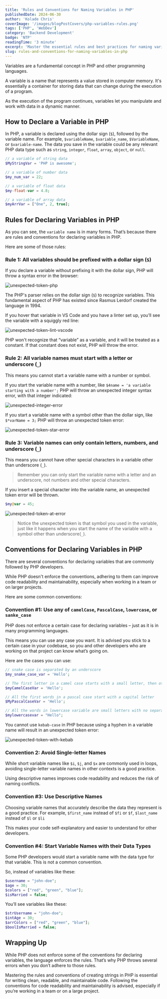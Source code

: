 ```yaml
---
title: 'Rules and Conventions for Naming Variables in PHP'
publishedDate: 2024-06-30
author: 'Kolade Chris'
coverImage: '/images/blogPostCovers/php-variables-rules.png'
tags: ['PHP', 'WebDev']
category: 'Backend Development'
badge: 'NTP'
readingTime: '3 minute'
excerpt: 'Master the essential rules and best practices for naming variables in PHP to write clean and readable code.'
slug: rules-and-conventions-for-naming-variables-in-php
---
```


Variables are a fundamental concept in PHP and other programming languages.

A variable is a name that represents a value stored in computer memory. It's essentially a container for storing data that can change during the execution of a program.

As the execution of the program continues, variables let you manipulate and work with data in a dynamic manner.

## How to Declare a Variable in PHP

In PHP, a variable is declared using the dollar sign (`$`), followed by the variable name. For example, `$variableName`, `$variable_name`, `$VariableName`, or `$variable-name`. The data you save in the variable could be any relevant PHP data type such as `string`, `integer`, `float`, `array`, `object`, or `null`.

```php
// a variable of string data
$MyStringVar = 'PHP is awesome';

// a variable of number data
$my_num_var = 22;

// a variable of float data
$my-float-var = 4.8;

// a variable of array data
$myArrVar = ["One", 2, true];
```

## Rules for Declaring Variables in PHP

As you can see, the `variable name` is in many forms. That’s because there are rules and conventions for declaring variables in PHP.

Here are some of those rules:

### **Rule 1**: All variables should be prefixed with a dollar sign (`$`)

If you declare a variable without prefixing it with the dollar sign, PHP will throw a syntax error in the browser:

![unexpected-token-php](../../../public/images/blogPostImages/php-variable-rules/unprefixed-variable-error-php.png)

The PHP's parser relies on the dollar sign (`$`) to recognize variables. This fundamental aspect of PHP has existed since Rasmus Lerdorf created the language in 1994.

If you hover that variable in VS Code and you have a linter set up, you’ll see the variable with a squiggly red line:

![unexpected-token-lint-vscode](../../../public/images/blogPostImages/php-variable-rules/unexpected-token-lint.png)

PHP won't recognize that “variable” as a variable, and it will be treated as a constant. If that constant does not exist, PHP will throw the error.

### **Rule 2**: All variable names must start with a letter or underscore (`_`)

This means you cannot start a variable name with a number or symbol.

If you start the variable name with a number, like `$4name = 'a variable starting with a number';` PHP will throw an unexpected integer syntax error, with that integer indicated:

![unexpected-integer-error](../../../public/images/blogPostImages/php-variable-rules/unexpected-integer.png)

If you start a variable name with a symbol other than the dollar sign, like `$*varName = 3;` PHP will throw an unexpected token error:

![unexpected-token-star-error](../../../public/images/blogPostImages/php-variable-rules/unexpected-token-star.png)

### **Rule 3**: Variable names can only contain letters, numbers, and underscore (`_`)

This means you cannot have other special characters in a variable other than underscore (`_`).

> Remember you can only start the variable name with a letter and an underscore, not numbers and other special characters.

If you insert a special character into the variable name, an unexpected token error will be thrown.

```php
$my@var = 45;
```

![unexpected-token-at-error](../../../public/images/blogPostImages/php-variable-rules/unexpected-token-at.png)

> Notice the unexpected token is that symbol you used in the variable, just like it happens when you start the name of the variable with a symbol other than underscore(`_`).

## Conventions for Declaring Variables in PHP

There are several conventions for declaring variables that are commonly followed by PHP developers.

While PHP doesn't enforce the conventions, adhering to them can improve code readability and maintainability, especially when working in a team or on larger projects.

Here are some common conventions:

### Convention #1: Use any of `camelCase`, `PascalCase`, `lowercase`, or `sanke_case`

PHP does not enforce a certain case for declaring variables – just as it is in many programming languages.

This means you can use any case you want. It is advised you stick to a certain case in your codebase, so you and other developers who are working on that project can know what’s going on.

Here are the cases you can use:

```php
// snake case is separated by an underscore
$my_snake_case_var = 'Hello';

// The first letter in a camel case starts with a small letter, then others start with capital letters
$myCamelCaseVar = 'Hello';

// All the first words in a pascal case start with a capital letter
$MyPascalCaseVar = 'Hello';

// All the words in lowercase variable are small letters with no separator
$mylowercasevar = "Hello";
```

You cannot use `kebab-case` in PHP because using a hyphen in a variable name will result in an unexpected token error:

![unexpected-token-with-kebab](../../../public/images/blogPostImages/php-variable-rules/unexpected-token-kebab.png)

### Convention 2: Avoid Single-letter Names

While short variable names like `$i`, `$j`, and `$x` are commonly used in loops, avoiding single-letter variable names in other contexts is a good practice.

Using descriptive names improves code readability and reduces the risk of naming conflicts.

### Convention #3: Use Descriptive Names

Choosing variable names that accurately describe the data they represent is a good practice. For example, `$first_name` instead of `$fi` or `$f`, `$last_name` instead of `$l` or `$li`

This makes your code self-explanatory and easier to understand for other developers.

### Convention #4: Start Variable Names with their Data Types

Some PHP developers would start a variable name with the data type for that variable. This is not a common convention.

So, instead of variables like these:

```php
$username = "john-doe";
$age = 30;
$colors = ["red", "green", "blue"];
$isMarried = false;
```

You’ll see variables like these:

```php
$strUsername = "john-doe";
$intAge = 30;
$arrColors = ["red", "green", "blue"];
$boolIsMarried = false;
```

## Wrapping Up

While PHP does not enforce some of the conventions for declaring variables, the language enforces the rules. That’s why PHP throws several errors when you don’t adhere to those rules.

Mastering the rules and conventions of creating strings in PHP is essential for writing clean, readable, and maintainable code. Following the conventions for code readability and maintainability is advised, especially if you’re working in a team or on a large project.
